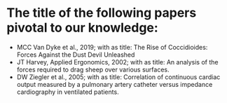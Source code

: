 # The title of the following papers pivotal to our knowledge:
* MCC Van Dyke et al., 2019; with as title: The Rise of Coccidioides: Forces Against the Dust Devil Unleashed
* JT Harvey, Applied Ergonomics, 2002; with as title: An analysis of the forces required to drag sheep over various surfaces.
* DW Ziegler et al., 2005; with as title: Correlation of continuous cardiac output measured by a pulmonary artery catheter versus impedance cardiography in ventilated patients.


